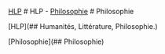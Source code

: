 [HLP](#hlp) # HLP - [Philosophie](#philo) # Philosophie

[HLP](## Humanités, Littérature, Philosophie.)

[Philosophie](## Philosophie)
